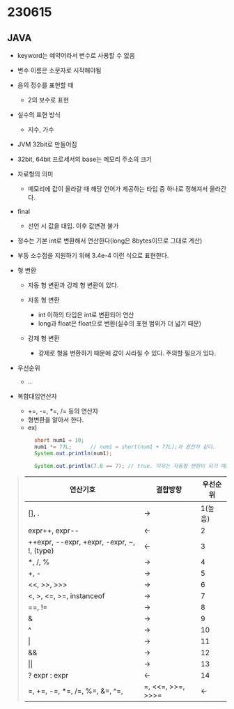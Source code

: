 ﻿
# 230615

## JAVA
 
  - keyword는 예약어라서 변수로 사용할 수 없음
  - 변수 이름은 소문자로 시작해야됨
  - 음의 정수를 표현할 때
    - 2의 보수로 표현
 
  - 실수의 표현 방식
    - 지수, 가수
 
  - JVM 32bit로 만들어짐
 
  - 32bit, 64bit 프로세서의 base는 메모리 주소의 크기
 
 
  - 자료형의 의미
    - 메모리에 값이 올라갈 때 해당 언어가 제공하는 타입 중 하나로 정해져서 올라간다.

  - final
    - 선언 시 값을 대입. 이후 값변경 불가

  - 정수는 기본 int로 변환해서 연산한다(long은 8bytes이므로 그대로 계산)

  - 부동 소수점을 지원하기 위해 3.4e-4 이런 식으로 표현한다.

  - 형 변환
    - 자동 형 변환과 강제 형 변환이 있다.
    
  
  
    - 자동 형 변환
      - int 이하의 타입은 int로 변환되어 연산
      - long과 float은 float으로 변환(실수의 표현 범위가 더 넓기 때문)
    - 강제 형 변환
      - 강제로 형을 변환하기 때문에 값이 사라질 수 있다. 주의할 필요가 있다.

  - 우선순위
    - ..

  - 복합대입연산자
    - +=, -=, *=, /= 등의 연산자
    - 형변환을 알아서 한다.
    - ex)
      ```java
        short num1 = 10;
        num1 *= 77L;      // num1 = short(num1 + 77L);과 완전히 같다.
        System.out.println(num1);

        System.out.println(7.0 == 7); // true. 이유는 자동형 변환이 되기 때문.
      ```

> 
> | 연산기호 | 결합방향 | 우선순위 |
> | ---- | ---- | ---- |
> | [], . | → | 1(높음) |
> | expr++, expr-- | ← | 2 |
> | ++expr, --expr, +expr, -expr, ~, !, (type) | ← |  3 |
> | *, /, % | → | 4 |
> | +, - | → | 5 |
> | <<, >>, >>> | → | 6 |
> | <, >, <=, >=, instanceof | → | 7 |
> | ==, != | → | 8 |
> | & | → | 9 |
> | ^ | → | 10 |
> | \| | → | 11 |
> | && |→ |12 |
> | \|\| |→ | 	13 |
> | ? expr : expr | ← | 14| 
> | =, +=, -=, *=, /=, %=, &=, ^=, |=, <<=, >>=, >>>= | ← | 15(낮음) | 
> 
 